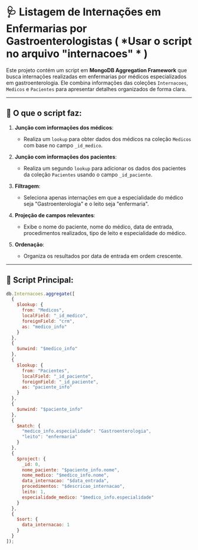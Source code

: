 # 🩺 Listagem de Internações em Enfermarias por Gastroenterologistas ( *Usar o script no arquivo "internacoes" * )

Este projeto contém um script em **MongoDB Aggregation Framework** que busca internações realizadas em enfermarias por médicos especializados em gastroenterologia. Ele combina informações das coleções `Internacoes`, `Medicos` e `Pacientes` para apresentar detalhes organizados de forma clara.

---

## 📌 O que o script faz:

1. **Junção com informações dos médicos**:
   - Realiza um `lookup` para obter dados dos médicos na coleção `Medicos` com base no campo `_id_medico`.

2. **Junção com informações dos pacientes**:
   - Realiza um segundo `lookup` para adicionar os dados dos pacientes da coleção `Pacientes` usando o campo `_id_paciente`.

3. **Filtragem**:
   - Seleciona apenas internações em que a especialidade do médico seja "Gastroenterologia" e o leito seja "enfermaria".

4. **Projeção de campos relevantes**:
   - Exibe o nome do paciente, nome do médico, data de entrada, procedimentos realizados, tipo de leito e especialidade do médico.

5. **Ordenação**:
   - Organiza os resultados por data de entrada em ordem crescente.

---

## 🚀 Script Principal:

```javascript
db.Internacoes.aggregate([
  {
    $lookup: {
      from: "Medicos",
      localField: "_id_medico",
      foreignField: "crm",
      as: "medico_info"
    }
  },
  {
    $unwind: "$medico_info"
  },
  {
    $lookup: {
      from: "Pacientes",
      localField: "_id_paciente",
      foreignField: "_id_paciente",
      as: "paciente_info"
    }
  },
  {
    $unwind: "$paciente_info"
  },
  {
    $match: {
      "medico_info.especialidade": "Gastroenterologia",
      "leito": "enfermaria"
    }
  },
  {
    $project: {
      _id: 0,
      nome_paciente: "$paciente_info.nome",
      nome_medico: "$medico_info.nome",
      data_internacao: "$data_entrada",
      procedimentos: "$descricao_internacao",
      leito: 1,
      especialidade_medico: "$medico_info.especialidade"
    }
  },
  {
    $sort: {
      data_internacao: 1
    }
  }
]);
